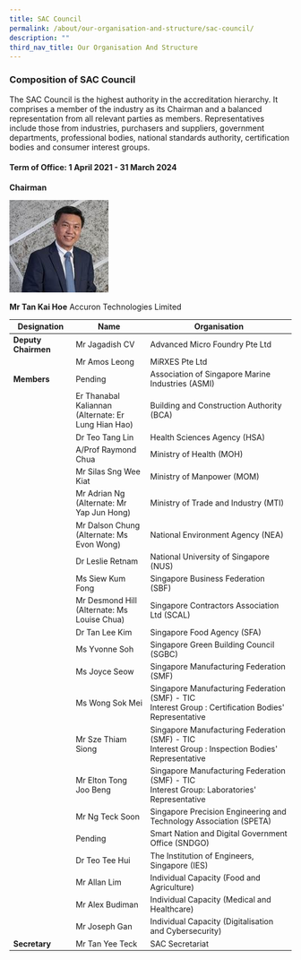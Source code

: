 ```yaml
---
title: SAC Council
permalink: /about/our-organisation-and-structure/sac-council/
description: ""
third_nav_title: Our Organisation And Structure
---
```

### Composition of SAC Council

The SAC Council is the highest authority in the accreditation hierarchy. It comprises a member of the industry as its Chairman and a balanced representation from all relevant parties as members. Representatives include those from industries, purchasers and suppliers, government departments, professional bodies, national standards authority, certification bodies and consumer interest groups.

#### Term of Office: 1 April 2021 - 31 March 2024

**Chairman**
  

<img style="width:177px" alt="Tan Kai Hoe" src="/images/about/our-organisation-structure/TanKaiHoe.jpg">

<!-- Comment: the '{:style=""}' at the end of the markdown image syntax is used to align the image to the left of the screen and also to resize the image {: style="margin-left:0; width: 150px;"}  -->

**Mr Tan Kai Hoe**
Accuron Technologies Limited 

| Designation	| Name	| Organisation |
|-------------|-------|--------------|
| **Deputy Chairmen** | Mr Jagadish CV | Advanced Micro Foundry Pte Ltd |
| | Mr Amos Leong | MiRXES Pte Ltd |
| **Members** | Pending | Association of Singapore Marine Industries (ASMI) |
| | Er Thanabal Kaliannan<br>(Alternate: Er Lung Hian Hao) | Building and Construction Authority (BCA) |
| | Dr Teo Tang Lin | Health Sciences Agency (HSA) |
| | A/Prof Raymond Chua | Ministry of Health (MOH) |
| | Mr Silas Sng Wee Kiat | Ministry of Manpower (MOM) |
| | Mr Adrian Ng<br>(Alternate: Mr Yap Jun Hong)  | Ministry of Trade and Industry (MTI) |
| | Mr Dalson Chung<br>(Alternate: Ms Evon Wong) | National Environment Agency (NEA) |
| | Dr Leslie Retnam | National University of Singapore (NUS)|
| | Ms Siew Kum Fong | Singapore Business Federation (SBF) |
| | Mr Desmond Hill<br>(Alternate: Ms Louise Chua) | Singapore Contractors Association Ltd (SCAL) |
| | Dr Tan Lee Kim | Singapore Food Agency (SFA) |
| | Ms Yvonne Soh | Singapore Green Building Council (SGBC) |
| | Ms Joyce Seow | Singapore Manufacturing Federation (SMF) |
| | Ms Wong Sok Mei | Singapore Manufacturing Federation (SMF) - TIC<br>Interest Group : Certification Bodies' Representative |
| | Mr Sze Thiam Siong | Singapore Manufacturing Federation (SMF) - TIC<br>Interest Group : Inspection Bodies' Representative |
| | Mr Elton Tong Joo Beng | Singapore Manufacturing Federation (SMF) - TIC<br>Interest Group: Laboratories' Representative |
| | Mr Ng Teck Soon | Singapore Precision Engineering and Technology Association (SPETA) |
| | Pending | Smart Nation and Digital Government Office (SNDGO)|
| | Dr Teo Tee Hui | The Institution of Engineers, Singapore (IES) |
| | Mr Allan Lim | Individual Capacity (Food and Agriculture) |
| | Mr Alex Budiman | Individual Capacity (Medical and Healthcare) |
| | Mr Joseph Gan  | Individual Capacity (Digitalisation and Cybersecurity) |
| **Secretary** | Mr Tan Yee Teck | SAC Secretariat |